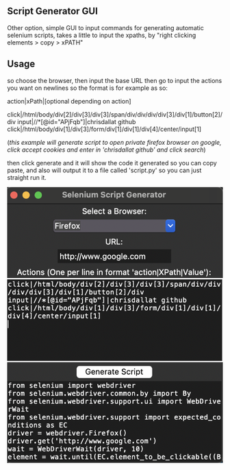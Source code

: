 ## Script Generator GUI

Other option, simple GUI to input commands for generating automatic selenium scripts, takes a little to input the xpaths, by "right clicking elements > copy > xPATH"

## Usage

so choose the browser, then input the base URL then go to input the actions you want on newlines
so the format is for example as so:

action|xPath|[optional depending on action]

click|/html/body/div[2]/div[3]/div[3]/span/div/div/div/div[3]/div[1]/button[2]/div
input|//*[@id="APjFqb"]|chrisdallat github
click|/html/body/div[1]/div[3]/form/div[1]/div[1]/div[4]/center/input[1]

(*this example will generate script to open private firefox browser on google, click accept cookies and enter in 'chrisdallat github' and click search*)

then click generate and it will show the code it generated so you can copy paste, and also will output it to a file called 'script.py' so you can just straight run it. 

![gui](gui.png)



